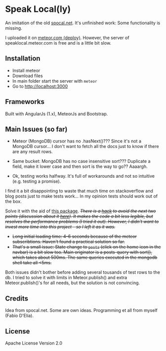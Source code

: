 
# Speak Local(ly)

An imitation of the old [spocal.net](http://www.spocal.net). It's unfinished work: Some functionality is missing.

I uploaded it on [meteor.com (deploy)](http://speaklocal.meteor.com). However, the server of speaklocal.meteor.com is free and is a little bit slow.

## Installation

* Install meteor
* Download files
* In main folder start the server with `meteor`
* Go to [http://localhost:3000](http://localhost:3000)

## Frameworks

Built with AngularJs (1.x), MeteorJs and Bootstrap.

## Main Issues (so far)

* Meteor (MongoDB) cursor has no .hasNext()??? Since it's not a MongoDB cursor... I don't want to fetch all the docs just to know if there are any result rows.
* Same bucket: MongoDB has no case insensitive sort??? Duplicate a field, make it lower case and then sort is the way to go?? Aaaargh.

* Ok, testing works halfway. It's full of workarounds and not so intuitive (e.g. testing a promise).

I find it a bit disappointing to waste that much time on stackoverflow and blog posts just to make tests work... In my opinion tests should work out of the box.

Solve it with the aid of [this package](https://atmospherejs.com/reywood/publish-composite).
~~_There is a [hack](https://forums.meteor.com/t/caching-subscription-ids-in-minimongo-to-vastly-simplify-client-side-querying/6166) to avoid the next two points (discussion about it [here](https://forums.meteor.com/t/subscrbe-is-too-slow/5326)). It makes the code a bit less legible, but resolves the performance problems (I tried it out). However, I didn't want to invest more time into this project - so I left it as it was._~~

* ~~Long initial loading time: 4-6 seconds because of the meteor subscribtions. Haven't found a practical solution so far.~~
* ~~That's a small issue: State change to `posts` (click on the home icon in the navbar) is a bit slow too. Main originator is a posts-query with sort(), which takes about 500ms. The same queries executed in the mongodb shell take all <5ms.~~

Both issues didn't bother before adding several tousands of test rows to the db. I tried to solve it with limits in Meteor.publish() and extra Meteor.publish()'s for all needs, but the solution is not convincing.

## Credits

Idea from spocal.net. Some are own ideas. Programming et all from myself (Fabio D'Elia).

## License

Apache License Version 2.0
